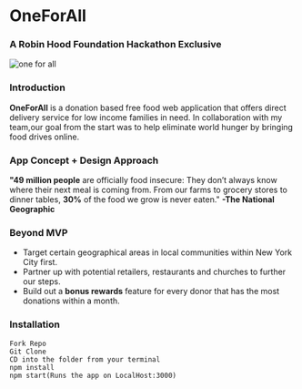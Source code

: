 # OneForAll

### A Robin Hood Foundation Hackathon Exclusive 

![one for all](https://user-images.githubusercontent.com/20372701/35690828-e14cfb32-0744-11e8-8207-2c6e21aaea94.png)

### Introduction 

**OneForAll** is a donation based free food web application that offers direct delivery service for low income families in need.
In collaboration with my team,our goal from the start was to help eliminate world hunger by bringing food drives online. 


### App Concept + Design Approach 

**"49 million people** are officially food insecure: They don’t always know where their next meal is coming from. 
From our farms to grocery stores to dinner tables, **30%** of the food we grow is never eaten." **-The National Geographic**


### Beyond MVP 

- Target certain geographical areas in local communities within New York City first. 
- Partner up with potential retailers, restaurants and churches to further our steps.
- Build out a **bonus rewards** feature for every donor that has the most donations within a month. 

### Installation 

```
Fork Repo
Git Clone 
CD into the folder from your terminal
npm install 
npm start(Runs the app on LocalHost:3000) 
```

